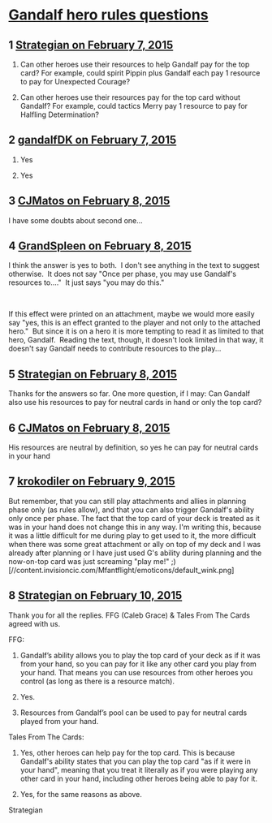 # [Gandalf hero rules questions](https://community.fantasyflightgames.com/topic/134304-gandalf-hero-rules-questions/)

## 1 [Strategian on February 7, 2015](https://community.fantasyflightgames.com/topic/134304-gandalf-hero-rules-questions/?do=findComment&comment=1439418)

1) Can other heroes use their resources to help Gandalf pay for the top card? For example, could spirit Pippin plus Gandalf each pay 1 resource to pay for Unexpected Courage?

2) Can other heroes use their resources pay for the top card without Gandalf? For example, could tactics Merry pay 1 resource to pay for Halfling Determination?

## 2 [gandalfDK on February 7, 2015](https://community.fantasyflightgames.com/topic/134304-gandalf-hero-rules-questions/?do=findComment&comment=1439421)

1. Yes

2. Yes

## 3 [CJMatos on February 8, 2015](https://community.fantasyflightgames.com/topic/134304-gandalf-hero-rules-questions/?do=findComment&comment=1439595)

I have some doubts about second one...

## 4 [GrandSpleen on February 8, 2015](https://community.fantasyflightgames.com/topic/134304-gandalf-hero-rules-questions/?do=findComment&comment=1439627)

I think the answer is yes to both.  I don't see anything in the text to suggest otherwise.  It does not say "Once per phase, you may use Gandalf's resources to...."  It just says "you may do this."

 

If this effect were printed on an attachment, maybe we would more easily say "yes, this is an effect granted to the player and not only to the attached hero."  But since it is on a hero it is more tempting to read it as limited to that hero, Gandalf.  Reading the text, though, it doesn't look limited in that way, it doesn't say Gandalf needs to contribute resources to the play...

## 5 [Strategian on February 8, 2015](https://community.fantasyflightgames.com/topic/134304-gandalf-hero-rules-questions/?do=findComment&comment=1439702)

Thanks for the answers so far. One more question, if I may: Can Gandalf also use his resources to pay for neutral cards in hand or only the top card?

## 6 [CJMatos on February 8, 2015](https://community.fantasyflightgames.com/topic/134304-gandalf-hero-rules-questions/?do=findComment&comment=1439710)

His resources are neutral by definition, so yes he can pay for neutral cards in your hand

## 7 [krokodiler on February 9, 2015](https://community.fantasyflightgames.com/topic/134304-gandalf-hero-rules-questions/?do=findComment&comment=1441226)

But remember, that you can still play attachments and allies in planning phase only (as rules allow), and that you can also trigger Gandalf's ability only once per phase. The fact that the top card of your deck is treated as it was in your hand does not change this in any way. I'm writing this, because it was a little difficult for me during play to get used to it, the more difficult when there was some great attachment or ally on top of my deck and I was already after planning or I have just used G's ability during planning and the now-on-top card was just screaming "play me!" ;) [//content.invisioncic.com/Mfantflight/emoticons/default_wink.png]

## 8 [Strategian on February 10, 2015](https://community.fantasyflightgames.com/topic/134304-gandalf-hero-rules-questions/?do=findComment&comment=1443471)

Thank you for all the replies. FFG (Caleb Grace) & Tales From The Cards agreed with us.

FFG:

1. Gandalf’s ability allows you to play the top card of your deck as if it was from your hand, so you can pay for it like any other card you play from your hand. That means you can use resources from other heroes you control (as long as there is a resource match).

2. Yes.

3. Resources from Gandalf’s pool can be used to pay for neutral cards played from your hand.

Tales From The Cards:

1. Yes, other heroes can help pay for the top card. This is because Gandalf's ability states that you can play the top card "as if it were in your hand", meaning that you treat it literally as if you were playing any other card in your hand, including other heroes being able to pay for it.

2. Yes, for the same reasons as above.

Strategian

